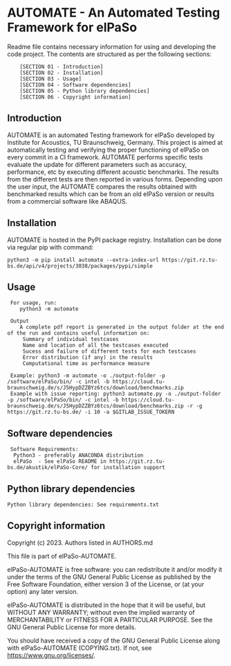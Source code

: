 # AUTOMATE - An Automated Testing Framework for elPaSo 

Readme file contains necessary information for using and developing the code project. The contents are structured as per the following sections:

		[SECTION 01 - Introduction]
		[SECTION 02 - Installation]
		[SECTION 03 - Usage]
		[SECTION 04 - Software dependencies]
		[SECTION 05 - Python library dependencies]
		[SECTION 06 - Copyright information]
		

## Introduction

AUTOMATE is an automated Testing framework for elPaSo developed by Institute for Acoustics, TU Braunschweig, Germany. This project is aimed at automatically testing and verifying the proper functioning of elPaSo on every commit in a CI framework. AUTOMATE performs specific tests evaluate the update for different parameters such as accuracy, performance, etc by executing different acoustic benchmarks. The results from the different tests are then reported in various forms. Depending upon the user input, the AUTOMATE compares the results obtained with benchmarked results which can be from an old elPaSo version or results from a commercial software like ABAQUS.
   
## Installation

AUTOMATE is hosted in the PyPI package registry. Installation can be done via regular pip with command:

	python3 -m pip install automate --extra-index-url https://git.rz.tu-bs.de/api/v4/projects/3038/packages/pypi/simple

## Usage

	 For usage, run:
		python3 -m automate
		
	 Output 
	 	A complete pdf report is generated in the output folder at the end of the run and contains useful information on:
		 Summary of individual testcases
		 Name and location of all the testcases executed
		 Sucess and failure of different tests for each testcases
		 Error distribution (if any) in the results
		 Computational time as performance measure

	 Example: python3 -m automate -o ./output-folder -p /software/elPaSo/bin/ -c intel -b https://cloud.tu-braunschweig.de/s/J5HypDZZBYz6tcs/download/benchmarks.zip
	 Example with issue reporting: python3 automate.py -o ./output-folder -p /software/elPaSo/bin/ -c intel -b https://cloud.tu-braunschweig.de/s/J5HypDZZBYz6tcs/download/benchmarks.zip -r -g https://git.rz.tu-bs.de/ -i 10 -a $GITLAB_ISSUE_TOKERN
 
## Software dependencies

	 Software Requirements:
      Python3 - preferably ANACONDA distribution
	  elPaSo  - See elPaSo README in https://git.rz.tu-bs.de/akustik/elPaSo-Core/ for installation support
 
## Python library dependencies

	Python library dependencies: See requirements.txt

## Copyright information

Copyright (c) 2023. Authors listed in AUTHORS.md

This file is part of elPaSo-AUTOMATE.

elPaSo-AUTOMATE is free software: you can redistribute it and/or modify it under the terms of the GNU General Public License as published by the Free Software Foundation, either version 3 of the License, or (at your option) any later version.

elPaSo-AUTOMATE is distributed in the hope that it will be useful, but WITHOUT ANY WARRANTY; without even the implied warranty of MERCHANTABILITY or FITNESS FOR A PARTICULAR PURPOSE. See the GNU General Public License
for more details.

You should have received a copy of the GNU General Public License along with elPaSo-AUTOMATE (COPYING.txt). If not, see <https://www.gnu.org/licenses/>. 
	
	


